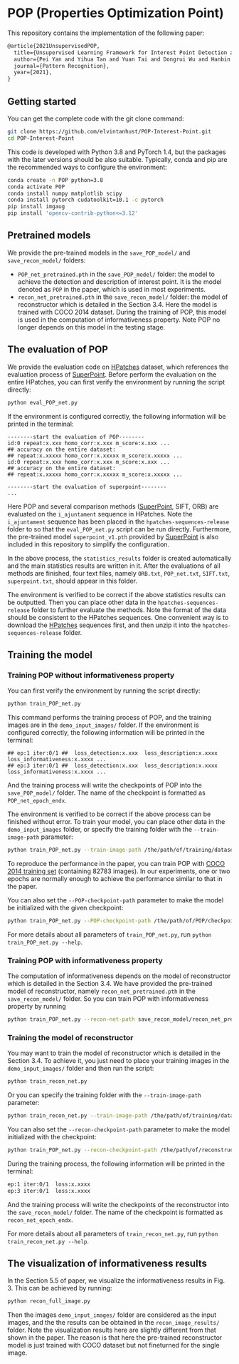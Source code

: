 # POP (Properties Optimization Point)
This repository contains the implementation of the following paper:

```tex
@article{2021UnsupervisedPOP,
  title={Unsupervised Learning Framework for Interest Point Detection and Description via Properties Optimization},
  author={Pei Yan and Yihua Tan and Yuan Tai and Dongrui Wu and Hanbin Luo and Xiaolong Hao},
  journal={Pattern Recognition},
  year={2021},
}
```

## Getting started
You can get the complete code with the git clone command:
```bash
git clone https://github.com/elvintanhust/POP-Interest-Point.git
cd POP-Interest-Point
```
This code is developed with Python 3.8 and PyTorch 1.4, but the packages with the later versions should be also suitable. Typically, conda and pip are the recommended ways to configure the environment:
```bash
conda create -n POP python=3.8
conda activate POP
conda install numpy matplotlib scipy
conda install pytorch cudatoolkit=10.1 -c pytorch
pip install imgaug
pip install 'opencv-contrib-python<=3.12'
```

## Pretrained models
We provide the pre-trained models in the `save_POP_model/` and `save_recon_model/` folders:
* `POP_net_pretrained.pth` in the `save_POP_model/` folder: the model to achieve the detection and description of interest point. It is the model denoted as `POP` in the paper, which is used in most experiments.
* `recon_net_pretrained.pth` in the `save_recon_model/` folder: the model of reconstructor which is detailed in the Section 3.4. Here the model is trained with COCO 2014 dataset. During the training of POP, this model is used in the computation of informativeness property. Note POP no longer depends on this model in the testing stage.

## The evaluation of POP
We provide the evaluation code on [HPatches](https://github.com/hpatches/hpatches-dataset) dataset, which references the evaluation process of [SuperPoint](https://github.com/rpautrat/SuperPoint). Before perform the evaluation on the entire HPatches, you can first verify the environment by running the script directly:
```bash
python eval_POP_net.py
```
If the environment is configured correctly, the following information will be printed in the terminal:
```text
--------start the evaluation of POP--------
id:0 repeat:x.xxx homo_corr:x.xxx m_score:x.xxx ...
## accuracy on the entire dataset:
## repeat:x.xxxxx homo_corr:x.xxxxx m_score:x.xxxxx ...
id:0 repeat:x.xxx homo_corr:x.xxx m_score:x.xxx ...
## accuracy on the entire dataset:
## repeat:x.xxxxx homo_corr:x.xxxxx m_score:x.xxxxx ...

--------start the evaluation of superpoint--------
...
```
Here POP and several comparison methods ([SuperPoint](https://github.com/magicleap/SuperPointPretrainedNetwork), SIFT, ORB) are evaluated on the `i_ajuntament` sequence in HPatches. Note the `i_ajuntament` sequence has been placed in the `hpatches-sequences-release` folder to so that the `eval_POP_net.py` script can be run directly. Furthermore, the pre-trained model `superpoint_v1.pth` provided by [SuperPoint](https://github.com/magicleap/SuperPointPretrainedNetwork) is also included in this repository to simplify the configuration.

In the above process, the `statistics_results` folder is created automatically and the main statistics results are written in it. After the evaluations of all methods are finished, four text files, namely `ORB.txt`, `POP_net.txt`,  `SIFT.txt`,  `superpoint.txt`, should appear in this folder. 

The environment is verified to be correct if the above statistics results can be outputted. Then you can place other data in the `hpatches-sequences-release` folder to further evaluate the methods. Note the format of the data should be consistent to the HPatches sequences. One convenient way is to download the [HPatches](https://github.com/hpatches/hpatches-dataset) sequences first, and then unzip it into the `hpatches-sequences-release` folder.

## Training the model
### Training POP without informativeness property
You can first verify the environment by running the script directly:
```bash
python train_POP_net.py
```
This command performs the training process of POP, and the training images are in the `demo_input_images/` folder. If the environment is configured correctly, the following information will be printed in the terminal:
```text
## ep:1 iter:0/1 ##  loss_detection:x.xxx  loss_description:x.xxxx  loss_informativeness:x.xxxx ...
## ep:3 iter:0/1 ##  loss_detection:x.xxx  loss_description:x.xxxx  loss_informativeness:x.xxxx ...
```
And the training process will write the checkpoints of POP into the `save_POP_model/` folder. The name of the checkpoint is formatted as `POP_net_epoch_endx`.

The environment is verified to be correct if the above process can be finished without error. To train your model, you can place other data in the `demo_input_images` folder, or specify the training folder with the `--train-image-path` parameter: 
```bash
python train_POP_net.py --train-image-path /the/path/of/training/dataset
```
To reproduce the performance in the paper, you can train POP with [COCO 2014 training set](http://images.cocodataset.org/zips/train2014.zip) (containing 82783 images). In our experiments, one or two epochs are normally enough to achieve the performance similar to that in the paper.

You can also set the `--POP-checkpoint-path` parameter to make the model be initialized with the given checkpoint:

```bash
python train_POP_net.py --POP-checkpoint-path /the/path/of/POP/checkpoint
```
For more details about all parameters of `train_POP_net.py`, run `python train_POP_net.py --help`.

### Training POP with informativeness property
The computation of informativeness depends on the model of reconstructor which is detailed in the Section 3.4. We have provided the pre-trained model of reconstructor, namely `recon_net_pretrained.pth` in the `save_recon_model/` folder. So you can train POP with informativeness property by running
```bash
python train_POP_net.py --recon-net-path save_recon_model/recon_net_pretrained.pth
```

### Training the model of reconstructor

You may want to train the model of reconstructor which is detailed in the Section 3.4. To achieve it, you just need to place your training images in the `demo_input_images/` folder and then run the script:

```bash
python train_recon_net.py
```
Or you can specify the training folder with the `--train-image-path` parameter: 
```bash
python train_recon_net.py --train-image-path /the/path/of/training/dataset
```
You can also set the `--recon-checkpoint-path` parameter to make the model initialized with the checkpoint:
```bash
python train_POP_net.py --recon-checkpoint-path /the/path/of/reconstructor/checkpoint
```
During the training process, the following information will be printed in the terminal:

```bash
ep:1 iter:0/1  loss:x.xxxx
ep:3 iter:0/1  loss:x.xxxx
```
And the training process will write the checkpoints of the reconstructor into the `save_recon_model/` folder. The name of the checkpoint is formatted as `recon_net_epoch_endx`.

For more details about all parameters of `train_recon_net.py`, run `python train_recon_net.py --help`.

## The visualization of informativeness results

In the Section 5.5 of paper, we visualize the informativeness results in Fig. 3. This can be achieved by running:
```bash
python recon_full_image.py
```
Then the images `demo_input_images/` folder are considered as the input images, and the  the results can be obtained in the `recon_image_results/` folder. Note the visualization results here are slightly different from that shown in the paper. The reason is that here the pre-trained reconstructor model is just trained with COCO dataset but not fineturned for the single image.